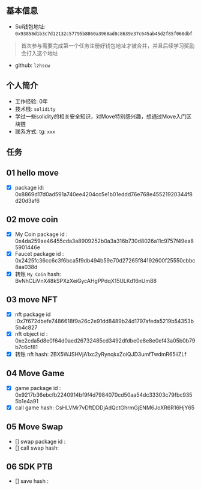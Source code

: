 ## 基本信息
- Sui钱包地址: `0x93858d1b3c7d12132c57795b8860a3968ad8c8639e37c645ab45d2f85f060dbf`
> 首次参与需要完成第一个任务注册好钱包地址才被合并，并且后续学习奖励会打入这个地址
- github: `lzhscw`

## 个人简介
- 工作经验: 0年
- 技术栈: `solidity`
- 学过一些solidity的相关安全知识，对Move特别感兴趣，想通过Move入门区块链
- 联系方式: tg: `xxx` 

## 任务

##   01 hello move  
- [x] package id: 0x8869d17d0ad591a740ee4204cc5e1b01eddd76e768e45521920344f8d20d3af6

##   02 move coin
- [x] My Coin package id : 0x4da259ae46455cda3a8909252b0a3a316b730d8026a11c9757f49ea85901446e
- [x] Faucet package id : 0x2425fc36cc6c3f6bca5f9db494b59e70d27265f84192600f25550cbbc8aa038d
- [x] 转账 `My Coin` hash: BvNhCLiVnX48kSPXzXeiGycAHgPPdqX15ULKd16nUm88

##   03 move NFT
- [x] nft package id :0x7f672dbefe7486618f9a26c2e91dd8489b24d1797afeda5219b54353b5b4c827
- [x] nft object id : 0xe2cda5d8e0f64d0aed26732485cd3492dfdbe0e8e8e0ef43a05b0b79b7c6cf81
- [x] 转账 nft  hash: 2BX5WJSHVjA1xc2yRynqkxZoiQJD3umfTwdmR65iiZLf

##   04 Move Game
- [x] game package id : 0x9217b36ebcfb2240914bf9f4d7984070cd50aa54dc33303c79fbc9355b1e4a91
- [x] call game hash: CsHLVMr7vDftDDDjAdQctGhrmGjENM6JoXR6R16HjY65

##   05 Move Swap
- [] swap package id :
- [] call swap hash:

##   06 SDK PTB
- [] save hash :
